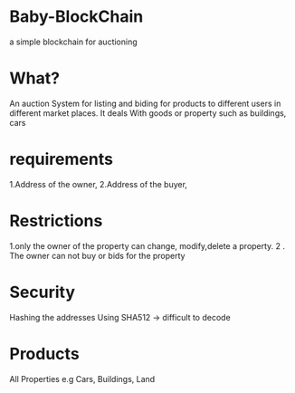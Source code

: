 # Baby-BlockChain
a simple blockchain for auctioning
# What?
An auction System for listing and biding for products
to different users in different market places.
It deals With goods or property such as buildings, cars 
# requirements
1.Address of the owner,
2.Address of the buyer,

# Restrictions
1.only the owner of the property can change, modify,delete a property.
2 . The owner can not buy or bids for the property


# Security 
Hashing the  addresses Using SHA512 -> difficult to decode
# Products
All Properties e.g Cars, Buildings, Land
